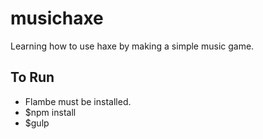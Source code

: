 # musichaxe

Learning how to use haxe by making a simple music game.

## To Run
* Flambe must be installed.
* $npm install
* $gulp
